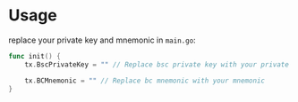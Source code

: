 # Usage

replace your private key and mnemonic in `main.go`:

```go
func init() {
	tx.BscPrivateKey = "" // Replace bsc private key with your private key

	tx.BCMnemonic = "" // Replace bc mnemonic with your mnemonic
}
```